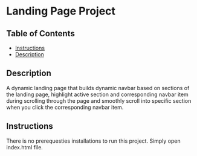# Landing Page Project

## Table of Contents

* [Instructions](#instructions)
* [Description](#description)

## Description
A dynamic landing page that builds dynamic navbar based on sections of the landing page, 
highlight active section and corresponding navbar item during scrolling through the page and 
smoothly scroll into specific section when you click the corresponding navbar item.

## Instructions
There is no prerequesties installations to run this project. Simply open index.html file.  